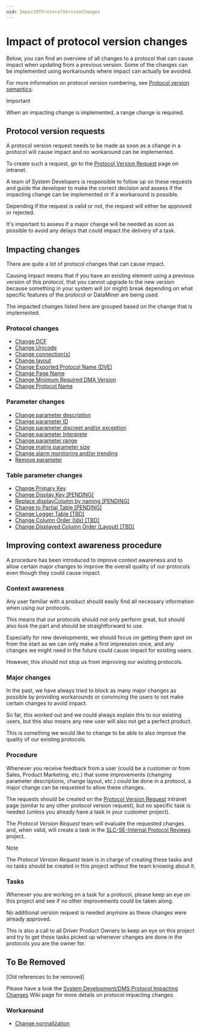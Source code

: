 ```yaml
---
uid: ImpactOfProtocolVersionChanges
---
```


# Impact of protocol version changes

Below, you can find an overview of all changes to a protocol that can cause impact when updating from a previous version. Some of the changes can be implemented using workarounds where impact can actually be avoided.

For more information on protocol version numbering, see [Protocol version semantics](xref:ProtocolVersionSemantics).

> [!IMPORTANT]
> When an impacting change is implemented, a range change is required.

## Protocol version requests

A protocol version request needs to be made as soon as a change in a protocol will cause impact and no workaround can be implemented.

To create such a request, go to the [Protocol Version Request](https://intranet.skyline.be/Lists/Protocol%20Version%20Request/Overview.aspx) page on intranet.

A team of System Developers is responsible to follow up on these requests and guide the developer to make the correct decision and assess if the impacting change can be implemented or if a workaround is possible.

Depending if the request is valid or not, the request will either be approved or rejected.

It's important to assess if a major change will be needed as soon as possible to avoid any delays that could impact the delivery of a task.

## Impacting changes

There are quite a lot of protocol changes that can cause impact.

Causing impact means that if you have an existing element using a previous version of this protocol, that you cannot upgrade to the new version because something in your system will (or might) break depending on what specific features of the protocol or DataMiner are being used.

The impacted changes listed here are grouped based on the change that is implemented.

### Protocol changes

- [Change DCF](xref:ChangeDCF)
- [Change Unicode](xref:ChangeUnicode)
- [Change connection(s)](xref:ChangeConnections)
- [Change layout](xref:ChangeLayout)
- [Change Exported Protocol Name (DVE)](xref:ChangeExportedProtocolName)
- [Change Page Name](xref:ChangePageName)
- [Change Minimum Required DMA Version](xref:ChangeMinimumRequiredDMAVersion)
- [Change Protocol Name](xref:ChangeProtocolName)

### Parameter changes

- [Change parameter description](xref:ChangeParameterDescription)
- [Change parameter ID](xref:ChangeParameterID)
- [Change parameter discreet and/or exception](xref:ChangeParameterDiscreetException)
- [Change parameter Interprete](xref:ChangeParameterInterprete)
- [Change parameter range](xref:ChangeParameterRange)
- [Change matrix parameter size](xref:ChangeMatrixParameterSize)
- [Change alarm monitoring and/or trending](xref:ChangeAlarmMonitoringTrending)
- [Remove parameter](xref:RemoveParameter)

### Table parameter changes

- [Change Primary Key](xref:ChangePrimaryKey)
- [Change Display Key [PENDING]](xref:ChangeDisplayKey)
- [Replace displayColumn by naming [PENDING]](xref:ReplaceDisplayColumnByNaming)
- [Change to Partial Table [PENDING]](xref:ChangeToPartialTable)
- [Change Logger Table [TBD]](xref:ChangeLoggerTable)
- [Change Column Order (Idx) [TBD]](xref:ChangeColumnOrder)
- [Change Displayed Column Order (Layout) [TBD]](xref:ChangeDisplayedColumnOrder)

## Improving context awareness procedure

A procedure has been introduced to improve context awareness and to allow certain major changes to improve the overall quality of our protocols even though they could cause impact.

### Context awareness

Any user familiar with a product should easily find all necessary information when using our protocols.

This means that our protocols should not only perform great, but should also look the part and should be straightforward to use.

Especially for new developments, we should focus on getting them spot on from the start as we can only make a first impression once, and any changes we might need in the future could cause impact for existing users.

However, this should not stop us from improving our existing protocols.

### Major changes

In the past, we have always tried to block as many major changes as possible by providing workarounds or convincing the users to not make certain changes to avoid impact.

So far, this worked out and we could always explain this to our existing users, but this also means any new user will also not get a perfect product.

This is something we would like to change to be able to also improve the quality of our existing protocols.

### Procedure

Whenever you receive feedback from a user (could be a customer or from Sales, Product Marketing, etc.) that some improvements (changing parameter descriptions, change layout, etc.) could be done in a protocol, a major change can be requested to allow these changes.

The requests should be created on the [Protocol Version Request](https://intranet.skyline.be/Lists/Protocol%20Version%20Request/Overview.aspx) intranet page (similar to any other protocol version request), but no specific task is needed (unless you already have a task in your customer project).

The *Protocol Version Request* team will evaluate the requested changes and, when valid, will create a task in the [SLC-SE-Internal Protocol Reviews](https://collaboration.skyline.be/project/5938/list) project.

> [!NOTE]
> The *Protocol Version Request* team is in charge of creating these tasks and no tasks should be created in this project without the team knowing about it.

### Tasks

Whenever you are working on a task for a protocol, please keep an eye on this project and see if no other improvements could be taken along.

No additional version request is needed anymore as these changes were already approved.

This is also a call to all Driver Product Owners to keep an eye on this project and try to get these tasks picked up whenever changes are done in the protocols you are the owner for.

## To Be Removed

[Old references to be removed]

Please have a look the [System Development/DMS Protocol Impacting Changes](https://wiki.skyline.be/wiki/System_Development/DMS_Protocol_Impacting_Changes) Wiki page for more details on protocol impacting changes.

### Workaround

- [Change normalization](https://wiki.skyline.be/wiki/System_Development/Driver/Change_normalization)
